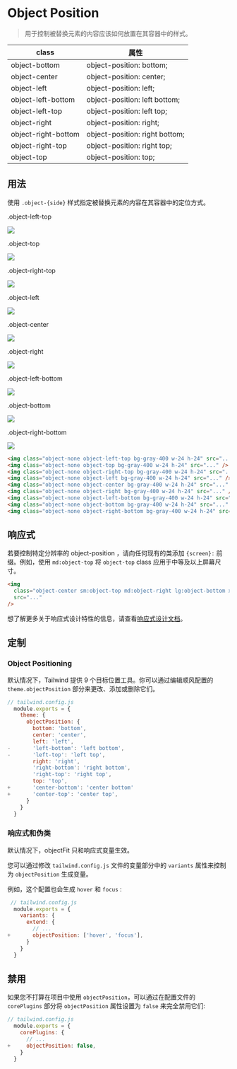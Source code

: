 # Object Position

> 用于控制被替换元素的内容应该如何放置在其容器中的样式。

| class                | 属性                           |
| -------------------- | ------------------------------ |
| object-bottom       | object-position: bottom;       |
| object-center       | object-position: center;       |
| object-left         | object-position: left;         |
| object-left-bottom  | object-position: left bottom;  |
| object-left-top     | object-position: left top;     |
| object-right        | object-position: right;        |
| object-right-bottom | object-position: right bottom; |
| object-right-top    | object-position: right top;    |
| object-top          | object-position: top;          |

## 用法

使用 `.object-{side}` 样式指定被替换元素的内容在其容器中的定位方式。

<div class="flex justify-around mb-8">
  <div class="flex-1">
    <p class="text-center text-sm text-gray-600 mb-1">.object-left-top</p>
    <img class="mx-auto bg-gray-400 w-24 h-24 object-left-top object-none" src="https://images.unsplash.com/photo-1459262838948-3e2de6c1ec80?ixlib=rb-1.2.1&ixid=eyJhcHBfaWQiOjEyMDd9&auto=format&fit=crop&w=64&h=64&q=80">
  </div>
  <div class="flex-1">
    <p class="text-center text-sm text-gray-600 mb-1">.object-top</p>
    <img class="mx-auto bg-gray-400 w-24 h-24 object-top object-none" src="https://images.unsplash.com/photo-1459262838948-3e2de6c1ec80?ixlib=rb-1.2.1&ixid=eyJhcHBfaWQiOjEyMDd9&auto=format&fit=crop&w=64&h=64&q=80">
  </div>
  <div class="flex-1">
    <p class="text-center text-sm text-gray-600 mb-1">.object-right-top</p>
    <img class="mx-auto bg-gray-400 w-24 h-24 object-right-top object-none" src="https://images.unsplash.com/photo-1459262838948-3e2de6c1ec80?ixlib=rb-1.2.1&ixid=eyJhcHBfaWQiOjEyMDd9&auto=format&fit=crop&w=64&h=64&q=80">
  </div>
</div>
<div class="flex justify-around mb-8">
  <div class="flex-1">
    <p class="text-center text-sm text-gray-600 mb-1">.object-left</p>
    <img class="mx-auto bg-gray-400 w-24 h-24 object-left object-none" src="https://images.unsplash.com/photo-1459262838948-3e2de6c1ec80?ixlib=rb-1.2.1&ixid=eyJhcHBfaWQiOjEyMDd9&auto=format&fit=crop&w=64&h=64&q=80">
  </div>
  <div class="flex-1">
    <p class="text-center text-sm text-gray-600 mb-1">.object-center</p>
    <img class="mx-auto bg-gray-400 w-24 h-24 object-center object-none" src="https://images.unsplash.com/photo-1459262838948-3e2de6c1ec80?ixlib=rb-1.2.1&ixid=eyJhcHBfaWQiOjEyMDd9&auto=format&fit=crop&w=64&h=64&q=80">
  </div>
  <div class="flex-1">
    <p class="text-center text-sm text-gray-600 mb-1">.object-right</p>
    <img class="mx-auto bg-gray-400 w-24 h-24 object-right object-none" src="https://images.unsplash.com/photo-1459262838948-3e2de6c1ec80?ixlib=rb-1.2.1&ixid=eyJhcHBfaWQiOjEyMDd9&auto=format&fit=crop&w=64&h=64&q=80">
  </div>
</div>
<div class="flex justify-around">
  <div class="flex-1">
    <p class="text-center text-sm text-gray-600 mb-1">.object-left-bottom</p>
    <img class="mx-auto bg-gray-400 w-24 h-24 object-left-bottom object-none" src="https://images.unsplash.com/photo-1459262838948-3e2de6c1ec80?ixlib=rb-1.2.1&ixid=eyJhcHBfaWQiOjEyMDd9&auto=format&fit=crop&w=64&h=64&q=80">
  </div>
  <div class="flex-1">
    <p class="text-center text-sm text-gray-600 mb-1">.object-bottom</p>
    <img class="mx-auto bg-gray-400 w-24 h-24 object-bottom object-none" src="https://images.unsplash.com/photo-1459262838948-3e2de6c1ec80?ixlib=rb-1.2.1&ixid=eyJhcHBfaWQiOjEyMDd9&auto=format&fit=crop&w=64&h=64&q=80">
  </div>
  <div class="flex-1">
    <p class="text-center text-sm text-gray-600 mb-1">.object-right-bottom</p>
    <img class="mx-auto bg-gray-400 w-24 h-24 object-right-bottom object-none" src="https://images.unsplash.com/photo-1459262838948-3e2de6c1ec80?ixlib=rb-1.2.1&ixid=eyJhcHBfaWQiOjEyMDd9&auto=format&fit=crop&w=64&h=64&q=80">
  </div>
</div>

```html
<img class="object-none object-left-top bg-gray-400 w-24 h-24" src="..." />
<img class="object-none object-top bg-gray-400 w-24 h-24" src="..." />
<img class="object-none object-right-top bg-gray-400 w-24 h-24" src="..." />
<img class="object-none object-left bg-gray-400 w-24 h-24" src="..." />
<img class="object-none object-center bg-gray-400 w-24 h-24" src="..." />
<img class="object-none object-right bg-gray-400 w-24 h-24" src="..." />
<img class="object-none object-left-bottom bg-gray-400 w-24 h-24" src="..." />
<img class="object-none object-bottom bg-gray-400 w-24 h-24" src="..." />
<img class="object-none object-right-bottom bg-gray-400 w-24 h-24" src="..." />
```

## 响应式

若要控制特定分辨率的 object-position ，请向任何现有的类添加 `{screen}:` 前缀。例如，使用 `md:object-top` 将 `object-top` class 应用于中等及以上屏幕尺寸。

```html
<img
  class="object-center sm:object-top md:object-right lg:object-bottom xl:object-left ..."
  src="..."
/>
```

想了解更多关于响应式设计特性的信息，请查看[响应式设计文档](https://tailwindcss.com/docs/responsive-design)。

## 定制

### Object Positioning

默认情况下，Tailwind 提供 9 个目标位置工具。你可以通过编辑顺风配置的 `theme.objectPosition` 部分来更改、添加或删除它们。

```js
// tailwind.config.js
  module.exports = {
    theme: {
      objectPosition: {
        bottom: 'bottom',
        center: 'center',
        left: 'left',
-       'left-bottom': 'left bottom',
-       'left-top': 'left top',
        right: 'right',
        'right-bottom': 'right bottom',
        'right-top': 'right top',
        top: 'top',
+       'center-bottom': 'center bottom'
+       'center-top': 'center top',
      }
    }
  }
```

### 响应式和伪类

默认情况下，objectFit 只和响应式变量生效。

您可以通过修改 `tailwind.config.js` 文件的变量部分中的 `variants` 属性来控制为 `objectPosition` 生成变量。

例如，这个配置也会生成 `hover` 和 `focus` :

```js
 // tailwind.config.js
  module.exports = {
    variants: {
      extend: {
        // ...
+       objectPosition: ['hover', 'focus'],
      }
    }
  }
```

## 禁用

如果您不打算在项目中使用 `objectPosition`，可以通过在配置文件的 `corePlugins` 部分将 `objectPosition` 属性设置为 `false` 来完全禁用它们:

```js
// tailwind.config.js
  module.exports = {
    corePlugins: {
      // ...
+     objectPosition: false,
    }
  }
```
